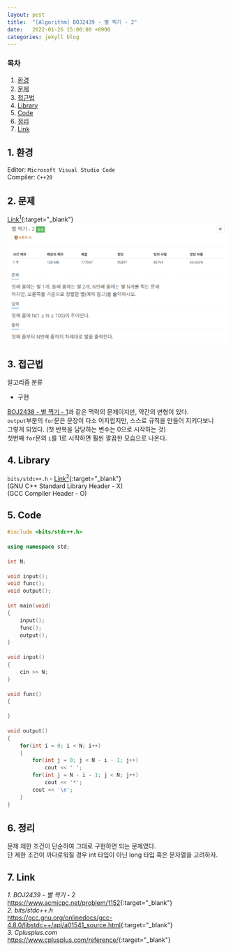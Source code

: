 ```yaml
---
layout: post
title:  "[Algorithm] BOJ2439 - 별 찍기 - 2"
date:   2022-01-26 15:00:00 +0900
categories: jekyll blog
---
```

### 목차
1. [환경](#1-환경)
2. [문제](#2-문제)
3. [접근법](#3-접근법)
4. [Library](#4-library)
5. [Code](#5-code)
6. [정리](#6-정리)
7. [Link](#7-link)

## 1. 환경
Editor: `Microsoft Visual Studio Code`  
Compiler: `C++20`

## 2. 문제
[Link<sup>1</sup>](https://www.acmicpc.net/problem/1152){:target="_blank"}
![BOJ2439](/assets/images/2022/02/07/BOJ2439.jpg)

## 3. 접근법
알고리즘 분류
 * 구현

[BOJ2438 - 별 찍기 - 1](https://ymiwm.github.io/jekyll/blog/2022/02/04/algorithm-BOJ2438.html)과 같은 맥락의 문제이지만, 약간의 변형이 있다.  
`output`부분의 `for`문은 문장이 다소 어지럽지만, 스스로 규칙을 만들어 지키다보니  
그렇게 되었다. (첫 반복을 담당하는 변수는 0으로 시작하는 것)  
첫번째 `for`문의 `i`를 1로 시작하면 훨씬 깔끔한 모습으로 나온다.

## 4. Library
`bits/stdc++.h` - [Link<sup>2</sup>](https://gcc.gnu.org/onlinedocs/gcc-4.8.0/libstdc++/api/a01541_source.html){:target="_blank"}  
(GNU C++ Standard Library Header - X)  
(GCC Compiler Header - O)

## 5. Code
```cpp
#include <bits/stdc++.h>

using namespace std;

int N;

void input();
void func();
void output();

int main(void)
{
    input();
    func();
    output();
}

void input()
{
    cin >> N;
}

void func()
{
    
}

void output()
{
    for(int i = 0; i < N; i++)
    {
        for(int j = 0; j < N - i - 1; j++)
            cout << ' ';
        for(int j = N - i - 1; j < N; j++)
            cout << '*';
        cout << '\n';
    }
}
```

## 6. 정리
문제 제한 조건이 단순하여 그대로 구현하면 되는 문제였다.  
단 제한 조건이 까다로워질 경우 int 타입이 아닌 long 타입 혹은 문자열을 고려하자.

## 7. Link
*1. BOJ2439 - 별 찍기 - 2*  
<https://www.acmicpc.net/problem/1152>{:target="_blank"}  
*2. bits/stdc++.h*  
<https://gcc.gnu.org/onlinedocs/gcc-4.8.0/libstdc++/api/a01541_source.html>{:target="_blank"}  
*3. Cplusplus.com*  
<https://www.cplusplus.com/reference/>{:target="_blank"}